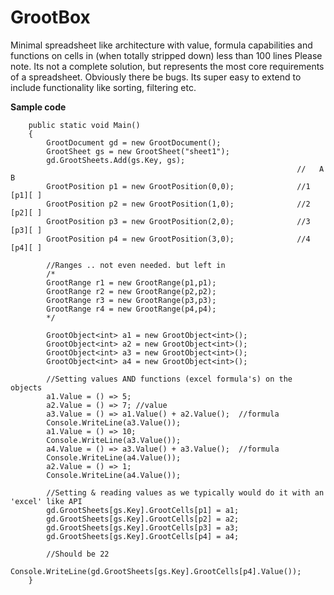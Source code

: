 # GrootBox
Minimal spreadsheet like architecture with value, formula capabilities and functions on cells in (when totally stripped down) less than 100 lines
Please note. Its not a complete solution, but represents the most core requirements of a spreadsheet. Obviously there be bugs.
Its super easy to extend to include functionality like sorting, filtering etc.

**Sample code**

 
        public static void Main()  
        {  
            GrootDocument gd = new GrootDocument();  
            GrootSheet gs = new GrootSheet("sheet1");  
            gd.GrootSheets.Add(gs.Key, gs);  
                                                                    //   A    B  
            GrootPosition p1 = new GrootPosition(0,0);              //1  [p1][ ]  
            GrootPosition p2 = new GrootPosition(1,0);              //2  [p2][ ]  
            GrootPosition p3 = new GrootPosition(2,0);              //3  [p3][ ]  
            GrootPosition p4 = new GrootPosition(3,0);              //4  [p4][ ]  
  
            //Ranges .. not even needed. but left in   
            /*  
            GrootRange r1 = new GrootRange(p1,p1);  
            GrootRange r2 = new GrootRange(p2,p2);  
            GrootRange r3 = new GrootRange(p3,p3);  
            GrootRange r4 = new GrootRange(p4,p4);  
            */  
 
            GrootObject<int> a1 = new GrootObject<int>();  
            GrootObject<int> a2 = new GrootObject<int>();  
            GrootObject<int> a3 = new GrootObject<int>();  
            GrootObject<int> a4 = new GrootObject<int>();  

            //Setting values AND functions (excel formula's) on the objects  
            a1.Value = () => 5;     
            a2.Value = () => 7; //value
            a3.Value = () => a1.Value() + a2.Value();  //formula
            Console.WriteLine(a3.Value());  
            a1.Value = () => 10;  
            Console.WriteLine(a3.Value());            
            a4.Value = () => a3.Value() + a3.Value();  //formula
            Console.WriteLine(a4.Value());   
            a2.Value = () => 1;  
            Console.WriteLine(a4.Value());  

            //Setting & reading values as we typically would do it with an 'excel' like API  
            gd.GrootSheets[gs.Key].GrootCells[p1] = a1;  
            gd.GrootSheets[gs.Key].GrootCells[p2] = a2;  
            gd.GrootSheets[gs.Key].GrootCells[p3] = a3;  
            gd.GrootSheets[gs.Key].GrootCells[p4] = a4;  

            //Should be 22
            Console.WriteLine(gd.GrootSheets[gs.Key].GrootCells[p4].Value());  
        } 
